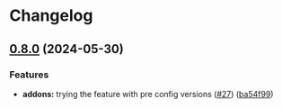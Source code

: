 # Changelog

## [0.8.0](https://github.com/ignaciocaff/release-poc/compare/eks-addons-v0.7.12...eks-addons-v0.8.0) (2024-05-30)


### Features

* **addons:** trying the feature with pre config versions ([#27](https://github.com/ignaciocaff/release-poc/issues/27)) ([ba54f99](https://github.com/ignaciocaff/release-poc/commit/ba54f99937702d315802946ffcfa14e5eb5bef5c))
